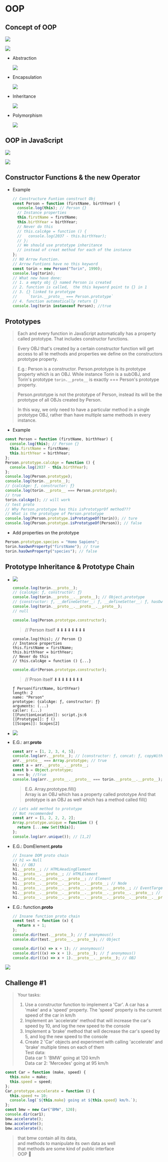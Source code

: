 # OOP

## Concept of OOP

![](img/oop1.png)

![](img/oop2.png)

- Abstraction

  ![](img/oop3.png)

- Encapsulation

  ![](img/oop4.png)

- Inheritance

  ![](img/oop5.png)

- Polymorphism

  ![](img/oop6.png)

## OOP in JavaScript

![](img/oop7.png)

![](img/oop8.png)

## Constructor Functions & the new Operator

- Example

  ```javascript
  // Constructure Funtion construct Obj
  const Person = function (firstName, birthYear) {
    console.log(this); // Person {}
    // Instance properties
    this.firstName = firstName;
    this.birthYear = birthYear;
    // Never do this
    // this.calcAge = function () {
    //   console.log(2037 - this.birthYear);
    // };
    // We should use prototype inheritance
    // instead of creat method for each of the instance
  };
  // NO Arrow Function.
  // Arrow Funtions have no this keyword
  const torin = new Person("Torin", 1990);
  console.log(torin);
  // What new have done:
  // 1. a empty obj {} named Person is created
  // 2. function is called,  the this keyword point to {} in 1
  // 3. {} linked to prototype
  //     `torin.__proto__ === Person.prototype`
  // 4. function automatically return {}
  console.log(torin instanceof Person); //true
  ```

## Prototypes

> Each and every function in JavaScript automatically has a property called prototype. That includes constructor functions.

> Every OBJ that's created by a certain constructor function will get access to all te methods and properties we define on the constructors prototype property.

> E.g.: Person is a constructor. Person.prototype is its prototype property which is an OBJ. While instance Torin is a subOBJ, and Torin's prototype `torin.__proto__` is exactly === Person's prototype property.

> Person.prototype is not the prototype of Person, instead its will be the prototype of all OBJs created by Person.

> In this way, we only need to have a particular method in a single prototype OBJ, rather than have multiple same methods in every instance.

- Example

```javascript
const Person = function (firstName, birthYear) {
  console.log(this); // Person {}
  this.firstName = firstName;
  this.birthYear = birthYear;
};
Person.prototype.calcAge = function () {
  console.log(2037 - this.birthYear);
};
console.log(Person.prototype);
console.log(torin.__proto__);
// {calcAge: ƒ, constructor: ƒ}
console.log(torin.__proto__ === Person.prototype);
// true
torin.calcAge(); // will work
// test proto
// Why Person.prototype has this isPrototyprOf method???
// What is the prototype of Person.prototype
console.log(Person.prototype.isPrototypeOf(torin)); // ture
console.log(Person.prototype.isPrototypeOf(Person)); // false
```

- Add properties on the prototype

```javascript
Person.prototype.species = "Homo Sapiens";
torin.hasOwnProperty("firstName"); // true
torin.hasOwnProperty("species"); // false
```

## Prototype Inheritance & Prototype Chain

- ![](img/oop9.png)

  ```javascript
  console.log(torin.__proto__);
  // {calcAge: ƒ, constructor: ƒ}
  console.log(torin.__proto__.__proto__); // Object.prototype
  // {constructor: ƒ, __defineGetter__: ƒ, __defineSetter__: ƒ, hasOwnProperty: ƒ, __lookupGetter__: ƒ, …}
  console.log(torin.__proto__.__proto__.__proto__);
  // null
  ```

  ```javascript
  console.log(Person.prototype.constructor);
  ```

  > // Person itself ⬇⬇⬇⬇⬇⬇⬇⬇

  ```ƒ (firstName, birthYear) {
  console.log(this); // Person {}
  // Instance properties
  this.firstName = firstName;
  this.birthYear = birthYear;
  // Never do this
  // this.calcAge = function () {...}
  ```

  ```javascript
  console.dir(Person.prototype.constructor);
  ```

  > // Prson itself ⬇⬇⬇⬇⬇⬇⬇⬇

  ```
  ƒ Person(firstName, birthYear)
  length: 2
  name: "Person"
  prototype: {calcAge: ƒ, constructor: ƒ}
  arguments: (...)
  caller: (...)
  [[FunctionLocation]]: script.js:6
  [[Prototype]]: ƒ ()
  [[Scopes]]: Scopes[2]
  ```

- ![](img/oop10.png)

- E.G.: arr.**proto**

  ```javascript
  const arr = [1, 2, 3, 4, 5];
  console.log(arr.__proto__); // [constructor: ƒ, concat: ƒ, copyWithin: ƒ, fill: ƒ, find: ƒ, …]
  arr.__proto__ === Array.prototype; // true
  const a = arr.__proto__.__proto__;
  const b = Object.prototype;
  a === b; //true
  console.log(arr.__proto__.__proto__ === torin.__proto__.__proto__); // {constructor: ƒ, __defineGetter__: ƒ, __defineSetter__: ƒ, hasOwnProperty: ƒ, __lookupGetter__: ƒ, …}
  ```

  > E.G. Array.prototype.fill()  
  > Array is an OBJ which has a property called prototype
  > And that prototype is an OBJ as well which
  > has a method called fill()

  ```javascript
  // Lets add method to prototype
  // Not recommended
  const arr = [1, 2, 2, 2, 2];
  Array.prototype.unique = function () {
    return [...new Set(this)];
  };
  console.log(arr.unique()); // [1,2]
  ```

- E.G.: DomElement.**proto**

  ```javascript
  // Insane DOM proto chain
  // h1 => Null
  h1; // OBJ
  h1.__proto__; // HTMLHeadingElement
  h1.__proto__.__proto__; // HTMLElement
  h1.__proto__.__proto__.__proto__; // Element
  h1.__proto__.__proto__.__proto__.__proto__; // Node
  h1.__proto__.__proto__.__proto__.__proto__.__proto__; // EventTarget
  h1.__proto__.__proto__.__proto__.__proto__.__proto__.__proto__; // Object
  h1.__proto__.__proto__.__proto__.__proto__.__proto__.__proto__.__proto__; // Null
  ```

- E.G.: function.**proto**

  ```javascript
  // Insane function proto chain
  const test = function (x) {
    return x + 1;
  };
  console.dir(test.__proto__); // ƒ anonymous()
  console.dir(test.__proto__.__proto__); // Object

  console.dir((x) => x + 1); // anonymous()
  console.dir(((x) => x + 1).__proto__); // ƒ anonymous()
  console.dir(((x) => x + 1).__proto__.__proto__); // OBJ
  ```

![](img/banner1.jpg)

## Challenge #1

> Your tasks:<br>
>
> 1. Use a constructor function to implement a 'Car'. A car has a 'make' and a 'speed' property. The 'speed' property is the current speed of the car in km/h <br>
> 2. Implement an 'accelerate' method that will increase the car's speed by 10, and log the new speed to the console <br>
> 3. Implement a 'brake' method that will decrease the car's speed by 5, and log the new speed to the console <br>
> 4. Create 2 'Car' objects and experiment with calling 'accelerate' and 'brake' multiple times on each of them<br>
>    Test data: <br>
>    Data car 1: 'BMW' going at 120 km/h <br>
>    Data car 2: 'Mercedes' going at 95 km/h

```javascript
const Car = function (make, speed) {
  this.make = make;
  this.speed = speed;
};
Car.prototype.accelerate = function () {
  this.speed += 10;
  console.log(`${this.make} going at ${this.speed} km/h.`);
};
const bmw = new Car("BMW", 120);
console.dir(car1);
bmw.accelerate();
bmw.accelerate();
bmw.accelerate();
```

> that bmw contain all its data, <br>
> and methods to manipulate its own data as well<br>
> that methods are some kind of public interface<br>
> OOP 👏
